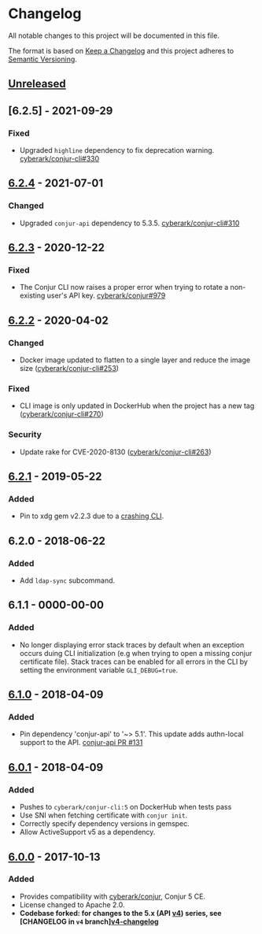 # Changelog
All notable changes to this project will be documented in this file.

The format is based on [Keep a Changelog](http://keepachangelog.com/en/1.0.0/)
and this project adheres to [Semantic Versioning](http://semver.org/spec/v2.0.0.html).

## [Unreleased]

## [6.2.5] - 2021-09-29

### Fixed
- Upgraded `highline` dependency to fix deprecation warning.
  [cyberark/conjur-cli#330](https://github.com/cyberark/conjur-cli/pull/330)

## [6.2.4] - 2021-07-01
### Changed
- Upgraded `conjur-api` dependency to 5.3.5.
  [cyberark/conjur-cli#310](https://github.com/cyberark/conjur-cli/issues/310)

## [6.2.3] - 2020-12-22
### Fixed
- The Conjur CLI now raises a proper error when trying to rotate a non-existing
  user's API key.
  [cyberark/conjur#979](https://github.com/cyberark/conjur/issues/979)

## [6.2.2] - 2020-04-02
### Changed
- Docker image updated to flatten to a single layer and reduce the image
  size ([cyberark/conjur-cli#253](https://github.com/cyberark/conjur-cli/issues/253))

### Fixed
- CLI image is only updated in DockerHub when the project has a new tag
  ([cyberark/conjur-cli#270](https://github.com/cyberark/conjur-cli/issues/270))

### Security
- Update rake for CVE-2020-8130 ([cyberark/conjur-cli#263](https://github.com/cyberark/conjur-cli/issues/263))

## [6.2.1] - 2019-05-22
### Added
- Pin to xdg gem v2.2.3 due to a [crashing CLI](https://github.com/cyberark/conjur-cli/issues/243).

## 6.2.0 - 2018-06-22
### Added
- Add `ldap-sync` subcommand.

## 6.1.1 - 0000-00-00
### Added
- No longer displaying error stack traces by default when an exception occurs duing CLI initialization (e.g when trying to open a missing conjur certificate file). Stack traces can be enabled for all errors in the CLI by setting the environment variable `GLI_DEBUG=true`.

## [6.1.0] - 2018-04-09
### Added
- Pin dependency 'conjur-api' to '~> 5.1'. This update adds authn-local support to the API. [conjur-api PR #131](https://github.com/cyberark/conjur-api-ruby/pull/131)

## [6.0.1] - 2018-04-09
### Added
- Pushes to `cyberark/conjur-cli:5` on DockerHub when tests pass
- Use SNI when fetching certificate with `conjur init`.
- Correctly specify dependency versions in gemspec.
- Allow ActiveSupport v5 as a dependency.

## [6.0.0] - 2017-10-13
### Added
- Provides compatibility with [cyberark/conjur](https://github.com/cyberark/conjur), Conjur 5 CE.
- License changed to Apache 2.0.
- **Codebase forked: for changes to the 5.x (API [v4](https://github.com/cyberark/conjur-cli/tree/v4)) series, see
  [CHANGELOG in `v4` branch][v4-changelog](https://github.com/cyberark/conjur-cli/blob/v4/CHANGELOG.md)**

[Unreleased]: https://github.com/cyberark/conjur-cli/compare/v6.2.4...HEAD
[6.2.4]: https://github.com/cyberark/conjur-cli/compare/v6.2.3...v6.2.4
[6.2.3]: https://github.com/cyberark/conjur-cli/compare/v6.2.2...v6.2.3
[6.2.2]: https://github.com/cyberark/conjur-cli/compare/v6.2.1...v6.2.2
[6.2.1]: https://github.com/cyberark/conjur-cli/compare/v6.2.0...v6.2.1
[6.1.0]: https://github.com/cyberark/conjur-cli/compare/v6.0.1...v6.1.0
[6.0.1]: https://github.com/cyberark/conjur-cli/compare/v6.0.0...v6.0.1
[6.0.0]: https://github.com/cyberark/conjur-cli/compare/v5.6.6...v6.0.0
